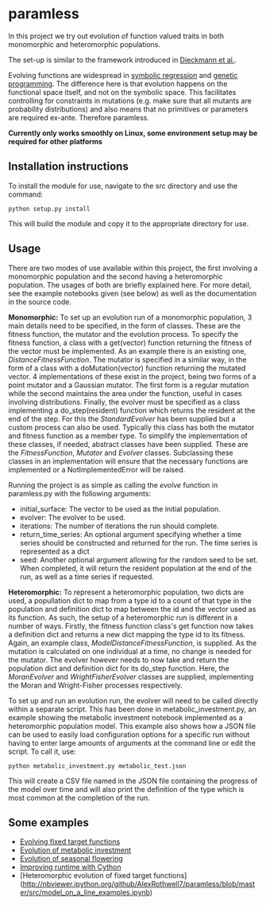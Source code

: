 paramless
=========

In this project we try out evolution of function valued traits in both monomorphic and heteromorphic populations. 

The set-up is similar to the framework introduced in [Dieckmann et al.](http://www.sciencedirect.com/science/article/pii/S0022519305005266).

Evolving functions are widespread in [symbolic regression](http://en.wikipedia.org/wiki/Symbolic_regression) and [genetic programming](http://en.wikipedia.org/wiki/Genetic_programming). The difference here is that evolution happens on the functional space itself, and not on the symbolic space. This facilitates controlling for constraints in mutations (e.g. make sure that all mutants are probability distributions) and also means that no primitives or parameters are required ex-ante. Therefore paramless.

**Currently only works smoothly on Linux, some environment setup may be required for other platforms**

Installation instructions
-------------------------
To install the module for use, navigate to the src directory and use the command:

    python setup.py install
This will build the module and copy it to the appropriate directory for use.

Usage
------
There are two modes of use available within this project, the first involving a monomorphic population and the second having a heteromorphic population. The usages of both are briefly explained here. For more detail, see the example notebooks given (see below) as well as the documentation in the source code.

**Monomorphic:**
To set up an evolution run of a monomorphic population, 3 main details need to be specified, in the form of classes. These are the fitness function, the mutator and the evolution process.
To specify the fitness function, a class with a get(vector) function returning the fitness of the vector must be implemented. As an example there is an existing one, _DistanceFitnessFunction_.
The mutator is specified in a similar way, in the form of a class with a doMutation(vector) function returning the mutated vector. 4 implementations of these exist in the project, being two forms of a point mutator and a Gaussian mutator. The first form is a regular mutation while the second maintains the area under the function, useful in cases involving distributions.
Finally, the evolver must be specified as a class implementing a do_step(resident) function which returns the resident at the end of the step. For this the _StandardEvolver_ has been supplied but a custom process can also be used. Typically this class has both the mutator and fitness function as a member type.
To simplify the implementation of these classes, if needed, abstract classes have been supplied. These are the _FitnessFunction_, _Mutator_ and _Evolver_ classes. Subclassing these classes in an implementation will ensure that the necessary functions are implemented or a NotImplementedError will be raised.

Running the project is as simple as calling the _evolve_ function in paramless.py with the following arguments:

* initial_surface: The vector to be used as the initial population.
* evolver: The evolver to be used.
* iterations: The number of iterations the run should complete.
* return_time_series: An optional argument specifying whether a time series should be constructed and returned for the run. The time series is represented as a dict
* seed: Another optional argument allowing for the random seed to be set.
When completed, it will return the resident population at the end of the run, as well as a time series if requested.

**Heteromorphic:**
To represent a heteromorphic population, two dicts are used, a popullation dict to map from a type id to a count of that type in the population and definition dict to map between the id and the vector used as its function. As such, the setup of a heteromorphic run is different in a number of ways.
Firstly, the fitness function class's get function now takes a definition dict and returns a new dict mapping the type id to its fitness. Again, an example class, _ModelDistanceFitnessFunction_, is supplied.
As the mutation is calculated on one individual at a time, no change is needed for the mutator.
The evolver however needs to now take and return the population dict and definition dict for its do_step function. Here, the _MoranEvolver_ and _WrightFisherEvolver_ classes are supplied, implementing the Moran and Wright-Fisher processes respectively.

To set up and run an evolution run, the evolver will need to be called directly within a separate script. This has been done in metabolic_investment.py, an example showing the metabolic investment notebook implemented as a heteromorphic population model.
This example also shows how a JSON file can be used to easily load configuration options for a specific run without having to enter large amounts of arguments at the command line or edit the script. To call it, use:

    python metabolic_investment.py metabolic_test.json
This will create a CSV file named in the JSON file containing the progress of the model over time and will also print the definition of the type which is most common at the completion of the run.


Some examples
-------------
 * [Evolving fixed target functions](http://nbviewer.ipython.org/github/AlexRothwell7/paramless/blob/master/src/on_a_line_examples.ipynb)
 * [Evolution of metabolic investment](http://nbviewer.ipython.org/github/AlexRothwell7/paramless/blob/master/src/evolution%20of%20metabolic%20investment.ipynb)
 * [Evolution of seasonal flowering](http://nbviewer.ipython.org/github/AlexRothwell7/paramless/blob/master/src/seasonal_flowering.ipynb)
 * [Improving runtime with Cython](http://nbviewer.ipython.org/github/AlexRothwell7/paramless/blob/master/src/cython_usage_example.ipynb)
 * [Heteromorphic evolution of fixed target functions] (http://nbviewer.ipython.org/github/AlexRothwell7/paramless/blob/master/src/model_on_a_line_examples.ipynb)
